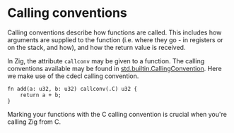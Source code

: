 # Calling conventions

Calling conventions describe how functions are called. This includes how
arguments are supplied to the function (i.e. where they go - in registers or on
the stack, and how), and how the return value is received.

In Zig, the attribute `callconv` may be given to a function. The calling
conventions available may be found in
[std.builtin.CallingConvention](https://ziglang.org/documentation/master/std/#std.builtin.CallingConvention).
Here we make use of the cdecl calling convention.

```zig
fn add(a: u32, b: u32) callconv(.C) u32 {
    return a + b;
}
```

Marking your functions with the C calling convention is crucial when you're
calling Zig from C.
